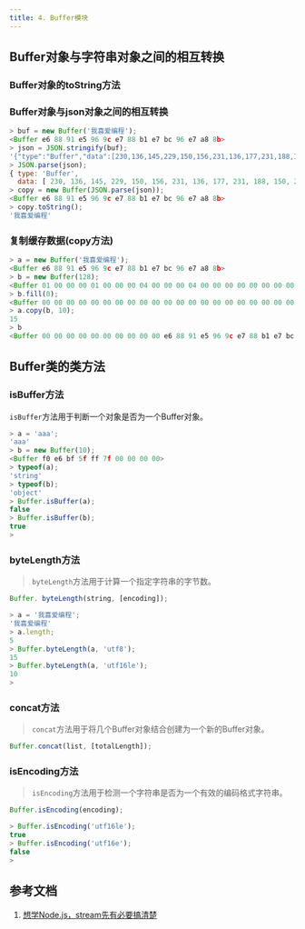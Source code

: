 ```yaml
---
title: 4. Buffer模块
---
```


## Buffer对象与字符串对象之间的相互转换
### Buffer对象的toString方法

### Buffer对象与json对象之间的相互转换
```js
> buf = new Buffer('我喜爱编程');
<Buffer e6 88 91 e5 96 9c e7 88 b1 e7 bc 96 e7 a8 8b>
> json = JSON.stringify(buf);
'{"type":"Buffer","data":[230,136,145,229,150,156,231,136,177,231,188,150,231,168,139]}'
> JSON.parse(json);
{ type: 'Buffer',
  data: [ 230, 136, 145, 229, 150, 156, 231, 136, 177, 231, 188, 150, 231, 168, 139 ] }
> copy = new Buffer(JSON.parse(json));
<Buffer e6 88 91 e5 96 9c e7 88 b1 e7 bc 96 e7 a8 8b>
> copy.toString();
'我喜爱编程'
```
### 复制缓存数据(copy方法)
```js
> a = new Buffer('我喜爱编程');
<Buffer e6 88 91 e5 96 9c e7 88 b1 e7 bc 96 e7 a8 8b>
> b = new Buffer(128);
<Buffer 01 00 00 00 01 00 00 00 04 00 00 00 04 00 00 00 00 00 00 00 00 00 00 00 38 61 01 02 01 00 00 00 00 00 00 00 00 00 00 00 08 59 01 02 01 00 00 00 00 00 ... >
> b.fill(0);
<Buffer 00 00 00 00 00 00 00 00 00 00 00 00 00 00 00 00 00 00 00 00 00 00 00 00 00 00 00 00 00 00 00 00 00 00 00 00 00 00 00 00 00 00 00 00 00 00 00 00 00 00 ... >
> a.copy(b, 10);
15
> b
<Buffer 00 00 00 00 00 00 00 00 00 00 e6 88 91 e5 96 9c e7 88 b1 e7 bc 96 e7 a8 8b 00 00 00 00 00 00 00 00 00 00 00 00 00 00 00 00 00 00 00 00 00 00 00 00 00 ... >
```
## Buffer类的类方法
### isBuffer方法
`isBuffer`方法用于判断一个对象是否为一个Buffer对象。

```js
> a = 'aaa';
'aaa'
> b = new Buffer(10);
<Buffer f0 e6 bf 5f ff 7f 00 00 00 00>
> typeof(a);
'string'
> typeof(b);
'object'
> Buffer.isBuffer(a);
false
> Buffer.isBuffer(b);
true
>
```
### byteLength方法
>`byteLength`方法用于计算一个指定字符串的字节数。

```js
Buffer. byteLength(string, [encoding]);
```
```js
> a = '我喜爱编程';
'我喜爱编程'
> a.length;
5
> Buffer.byteLength(a, 'utf8');
15
> Buffer.byteLength(a, 'utf16le');
10
>
```
### concat方法
>`concat`方法用于将几个Buffer对象结合创建为一个新的Buffer对象。

```js
Buffer.concat(list, [totalLength]);
```
### isEncoding方法
>`isEncoding`方法用于检测一个字符串是否为一个有效的编码格式字符串。

```js
Buffer.isEncoding(encoding);
```
```js
> Buffer.isEncoding('utf16le');
true
> Buffer.isEncoding('utf16e');
false
>
```
## 参考文档
1. [想学Node.js，stream先有必要搞清楚](https://juejin.im/post/5d25ce36f265da1ba84ab97a)